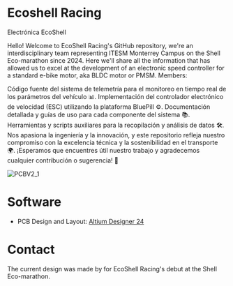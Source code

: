 # Ecoshell Racing 
Electrónica EcoShell

Hello! Welcome to EcoShell Racing's GitHub repository, we're an interdisciplinary team representing ITESM Monterrey Campus on the Shell Eco-marathon since 2024. Here we'll share all the information that has allowed us to excel at the development of an electronic speed controller for a standard e-bike motor, aka BLDC motor or PMSM. Members:


Código fuente del sistema de telemetría para el monitoreo en tiempo real de los parámetros del vehículo 📊.
Implementación del controlador electrónico de velocidad (ESC) utilizando la plataforma BluePill ⚙️.
Documentación detallada y guías de uso para cada componente del sistema 📚.
Herramientas y scripts auxiliares para la recopilación y análisis de datos 🛠️.
Nos apasiona la ingeniería y la innovación, y este repositorio refleja nuestro compromiso con la excelencia técnica y la sostenibilidad en el transporte 🌍. ¡Esperamos que encuentres útil nuestro trabajo y agradecemos cualquier contribución o sugerencia! 🚀

![PCBV2_1](https://github.com/user-attachments/assets/a490407c-d00d-4977-a4c9-3280e470c2ab)


# Software
- PCB Design and Layout: [Altium Designer 24](url)

# Contact
The current design was made by for EcoShell Racing's debut at the Shell Eco-marathon.
